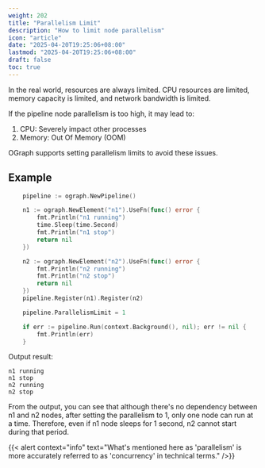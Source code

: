```yaml
---
weight: 202
title: "Parallelism Limit"
description: "How to limit node parallelism"
icon: "article"
date: "2025-04-20T19:25:06+08:00"
lastmod: "2025-04-20T19:25:06+08:00"
draft: false
toc: true
---
```


In the real world, resources are always limited. CPU resources are limited, memory capacity is limited, and network bandwidth is limited.

If the pipeline node parallelism is too high, it may lead to:

1. CPU: Severely impact other processes
2. Memory: Out Of Memory (OOM)

OGraph supports setting parallelism limits to avoid these issues.

## Example

```go
	pipeline := ograph.NewPipeline()

	n1 := ograph.NewElement("n1").UseFn(func() error {
		fmt.Println("n1 running")
		time.Sleep(time.Second)
		fmt.Println("n1 stop")
		return nil
	})

	n2 := ograph.NewElement("n2").UseFn(func() error {
		fmt.Println("n2 running")
		fmt.Println("n2 stop")
		return nil
	})
	pipeline.Register(n1).Register(n2)

	pipeline.ParallelismLimit = 1

	if err := pipeline.Run(context.Background(), nil); err != nil {
		fmt.Println(err)
	}
```

Output result:

```
n1 running
n1 stop
n2 running
n2 stop
```

From the output, you can see that although there's no dependency between n1 and n2 nodes, after setting the parallelism to 1, only one node can run at a time. Therefore, even if n1 node sleeps for 1 second, n2 cannot start during that period.

{{< alert context="info" text="What's mentioned here as 'parallelism' is more accurately referred to as 'concurrency' in technical terms." />}}
